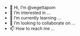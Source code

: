 - 👋 Hi, I’m @vegettapom
- 👀 I’m interested in ...
- 🌱 I’m currently learning ...
- 💞️ I’m looking to collaborate on ...
- 📫 How to reach me ...

<!---
vegettapom/vegettapom is a ✨ special ✨ repository because its `README.md` (this file) appears on your GitHub profile.
You can click the Preview link to take a look at your changes.
--->
